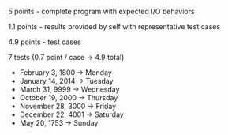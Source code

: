 5 points - complete program with expected I/O behaviors

1.1 points - results provided by self with representative test cases

4.9 points - test cases

7 tests (0.7 point / case -> 4.9 total)
- February 3, 1800 -> Monday
- January 14, 2014 -> Tuesday
- March 31, 9999 -> Wednesday
- October 19, 2000 -> Thursday
- November 28, 3000 -> Friday
- December 22, 4001 -> Saturday
- May 20, 1753 -> Sunday
